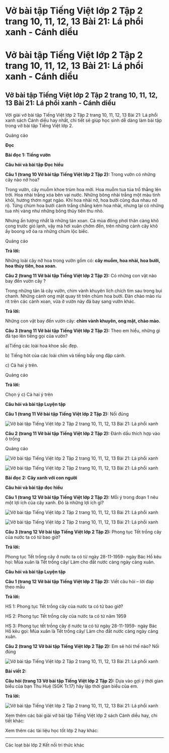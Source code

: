# Vở bài tập Tiếng Việt lớp 2 Tập 2 trang 10, 11, 12, 13 Bài 21: Lá phổi xanh - Cánh diều

# Vở bài tập Tiếng Việt lớp 2 Tập 2 trang 10, 11, 12, 13 Bài 21: Lá phổi xanh - Cánh diều

## Vở bài tập Tiếng Việt lớp 2 Tập 2 trang 10, 11, 12, 13 Bài 21: Lá phổi xanh - Cánh diều

Với giải vở bài tập Tiếng Việt lớp 2 Tập 2 trang 10, 11, 12, 13 Bài 21: Lá phổi xanh sách Cánh diều hay nhất, chi tiết sẽ giúp học sinh dễ dàng làm bài tập trong vở bài tập Tiếng Việt lớp 2.

Quảng cáo

**Đọc**

**Bài đọc 1: Tiếng vườn**

**Câu hỏi và bài tập Đọc hiểu**

**Câu 1 (trang 10 Vở bài tập Tiếng Việt lớp 2 Tập 2):** Trong vườn có những cây nào nở hoa? 

Trong vườn, cây muỗm khoe trùm hoa mới. Hoa muỗm tua tủa trổ thẳng lên trời. Hoa nhài trắng xóa bên vại nước. Những bông nhài trắng một màu tinh khôi, hương thơm ngạt ngào. Khi hoa nhài nở, hoa bưởi cũng đua nhau nở rộ. Từng chùm hoa bưởi cánh trắng chẳng kém hoa nhài, nhưng lại có những tua nhị vàng như những bông thủy tiên thu nhỏ.

Nhưng ấn tượng nhất là những tán xoan. Cả mùa đông phơi thân càng khô cong trước gió lạnh, vậy mà hơi xuân chớm đến, trên những cành cây khô ấy boong vỡ òa ra những chùm lộc biếc. 

Quảng cáo

**Trả lời:**

Những loài cây nở hoa trong vườn gồm có: **cây muỗm, hoa nhài, hoa bưởi, hoa thủy tiên, hoa xoan.**

**Câu 2 (trang 11 Vở bài tập Tiếng Việt lớp 2 Tập 2):** Có những con vật nào bay đến vườn cây ?

Trong những tán lá cây vườn, chim vành khuyên lích chích tìm sau trong bụi chanh. Những cánh ong mật quay tít trên chùm hoa bưởi. Đàn chào mào ríu rít trên các cành xoan, vừa ở vườn này đã bay sang vườn khác.

**Trả lời:**

Những con vật bay đến vườn cây: **chim vành khuyên, ong mật, chào mào.**

**Câu 3 (trang 11 Vở bài tập Tiếng Việt lớp 2 Tập 2):** Theo em hiểu, những gì đã tạo lên tiếng gọi của vườn?

a)Tiếng các loài hoa khoe sắc đẹp.

b) Tiếng hót của các loài chim và tiếng bầy ong đập cánh.

c) Cả hai ý trên.

Quảng cáo

**Trả lời:**

Chọn ý c) Cả hai ý trên

**Câu hỏi và bài tập Luyện tập**

**Câu 1 (trang 11 Vở bài tập Tiếng Việt lớp 2 Tập 2):** Nối đúng

![Vở bài tập Tiếng Việt lớp 2 Tập 2 trang 10, 11, 12, 13 Bài 21: Lá phổi xanh](https://vietjack.com/vbt-tieng-viet-2-cd/images/bai-21-la-phoi-xanh.png)

**Câu 2 (trang 11 Vở bài tập Tiếng Việt lớp 2 Tập 2):** Đánh dấu thích hợp vào ô trống

Quảng cáo

![Vở bài tập Tiếng Việt lớp 2 Tập 2 trang 10, 11, 12, 13 Bài 21: Lá phổi xanh](https://vietjack.com/vbt-tieng-viet-2-cd/images/bai-21-la-phoi-xanh-1.png)

![Vở bài tập Tiếng Việt lớp 2 Tập 2 trang 10, 11, 12, 13 Bài 21: Lá phổi xanh](https://vietjack.com/vbt-tieng-viet-2-cd/images/bai-21-la-phoi-xanh-2.png)

**Bài đọc 2: Cây xanh với con người**

**Câu hỏi và bài tập đọc hiểu**

**Câu 1 (trang 12 Vở bài tập Tiếng Việt lớp 2 Tập 2):** Mỗi ý trong đoạn 1 nêu một lợi ích của cây xanh. Đó là những lợi ích gì? 

![Vở bài tập Tiếng Việt lớp 2 Tập 2 trang 10, 11, 12, 13 Bài 21: Lá phổi xanh](https://vietjack.com/vbt-tieng-viet-2-cd/images/bai-21-la-phoi-xanh-3.png)

![Vở bài tập Tiếng Việt lớp 2 Tập 2 trang 10, 11, 12, 13 Bài 21: Lá phổi xanh](https://vietjack.com/vbt-tieng-viet-2-cd/images/bai-21-la-phoi-xanh-4.png)

**Câu 3 (trang 12 Vở bài tập Tiếng Việt lớp 2 Tập 2):** Phong tục Tết trồng cây của nước ta có từ bao giờ?

**Trả lời:**

Phong tục Tết trồng cây ở nước ta có từ ngày 28-11-1959- ngày Bác Hồ kêu họi: Mùa xuân là Tết trồng cây/ Làm cho đất nước càng ngày càng xuân.

**Câu hỏi và bài tập Luyện tập**

**Câu 1 (trang 12 Vở bài tập Tiếng Việt lớp 2 Tập 2):** Viết câu hỏi – lời đáp theo mẫu

**Trả lời:**

HS 1: Phong tục Tết trồng cây của nước ta có từ bao giờ?

HS 2: Phong tục Tết trồng cây của nước ta có từ năm 1959

HS 3: Phong tục tết trồng cây ở nước ta có từ ngày 28-11-1959- ngày Bác Hồ kêu gọi: Mùa xuân là Tết trồng cây/ Làm cho đất nước càng ngày càng xuân.

**Câu 2 (trang 12 Vở bài tập Tiếng Việt lớp 2 Tập 2):** Em sẽ hỏi thế nào? Nối đúng 

![Vở bài tập Tiếng Việt lớp 2 Tập 2 trang 10, 11, 12, 13 Bài 21: Lá phổi xanh](https://vietjack.com/vbt-tieng-viet-2-cd/images/bai-21-la-phoi-xanh-5.png)

**Bài viết 2:**

**Câu hỏi (trang 13 Vở bài tập Tiếng Việt lớp 2 Tập 2):** Dựa vào gợi ý thời gian biểu của bạn Thu Huệ (SGK Tr.17) hãy lập thời gian biểu của em.

**Trả lời:**

![Vở bài tập Tiếng Việt lớp 2 Tập 2 trang 10, 11, 12, 13 Bài 21: Lá phổi xanh](https://vietjack.com/vbt-tieng-viet-2-cd/images/bai-21-la-phoi-xanh-6.png)

Xem thêm các bài giải vở bài tập Tiếng Việt lớp 2 sách Cánh diều hay, chi tiết khác:

Xem thêm các tài liệu học tốt lớp 2 hay khác:

* * *

Các loạt bài lớp 2 Kết nối tri thức khác

